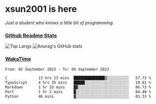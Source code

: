 # xsun2001 is here

*Just a student who knows a little bit of programming*

### [Github Readme Stats](https://github.com/anuraghazra/github-readme-stats)

![Top Langs](https://github-readme-stats.vercel.app/api/top-langs/?username=xsun2001&layout=compact&theme=radical) ![Anurag's GitHub stats](https://github-readme-stats.vercel.app/api?username=xsun2001&show_icons=true&theme=radical)

### [WakaTime](https://wakatime.com)

<!--START_SECTION:waka-->

```txt
From: 02 September 2023 - To: 09 September 2023

C              13 hrs 23 mins  ██████████████▒░░░░░░░░░░   57.73 %
TypeScript     4 hrs 35 mins   █████░░░░░░░░░░░░░░░░░░░░   19.81 %
Markdown       1 hr 33 mins    █▓░░░░░░░░░░░░░░░░░░░░░░░   06.73 %
Perl           1 hr 2 mins     █░░░░░░░░░░░░░░░░░░░░░░░░   04.48 %
Python         46 mins         ▓░░░░░░░░░░░░░░░░░░░░░░░░   03.33 %
```

<!--END_SECTION:waka-->
